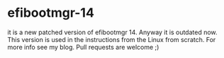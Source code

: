 # efibootmgr-14
it is a new patched version of efibootmgr 14. Anyway it is outdated now. This version is used in the instructions from the Linux from scratch. For more info see my blog. Pull requests are welcome ;)

